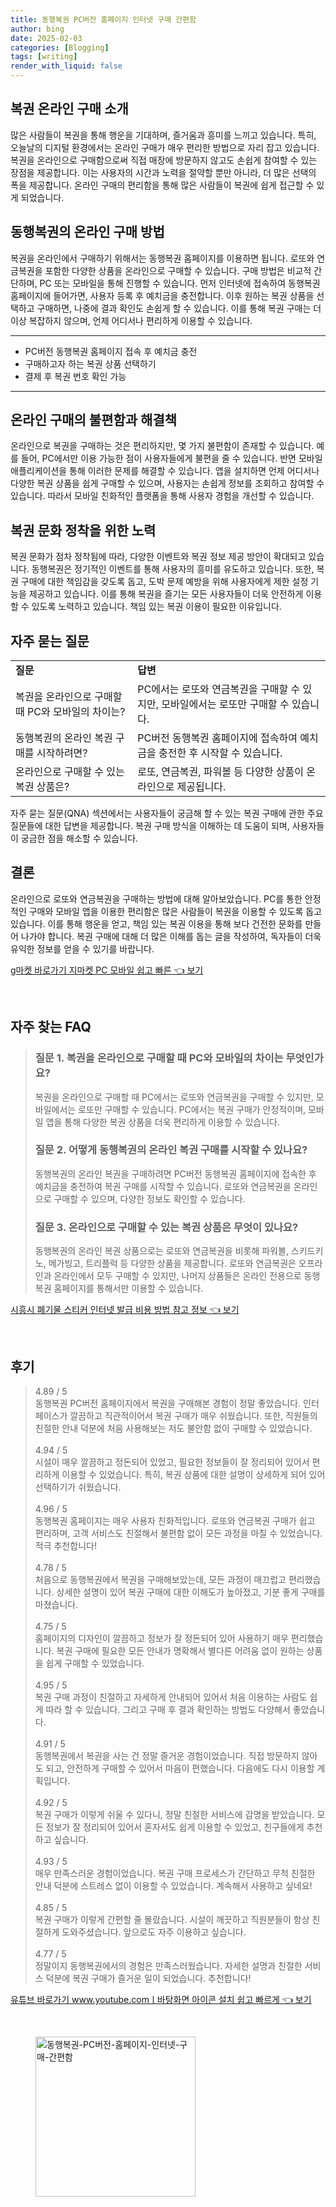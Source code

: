 ```yaml
---
title: 동행복권 PC버전 홈페이지 인터넷 구매 간편함
author: bing
date: 2025-02-03
categories: [Blogging]
tags: [writing]
render_with_liquid: false
---
```



<h2 id='복권 온라인 구매 소개'>복권 온라인 구매 소개</h2>

<p>많은 사람들이 복권을 통해 행운을 기대하며, 즐거움과 흥미를 느끼고 있습니다. 특히, 오늘날의 디지털 환경에서는 온라인 구매가 매우 편리한 방법으로 자리 잡고 있습니다. 복권을 온라인으로 구매함으로써 직접 매장에 방문하지 않고도 손쉽게 참여할 수 있는 장점을 제공합니다. 이는 사용자의 시간과 노력을 절약할 뿐만 아니라, 더 많은 선택의 폭을 제공합니다. 온라인 구매의 편리함을 통해 많은 사람들이 복권에 쉽게 접근할 수 있게 되었습니다.</p>

<h2 id='동행복권의 온라인 구매 방법'>동행복권의 온라인 구매 방법</h2>

<p>복권을 온라인에서 구매하기 위해서는 동행복권 홈페이지를 이용하면 됩니다. 로또와 연금복권을 포함한 다양한 상품을 온라인으로 구매할 수 있습니다. 구매 방법은 비교적 간단하며, PC 또는 모바일을 통해 진행할 수 있습니다. 먼저 인터넷에 접속하여 동행복권 홈페이지에 들어가면, 사용자 등록 후 예치금을 충전합니다. 이후 원하는 복권 상품을 선택하고 구매하면, 나중에 결과 확인도 손쉽게 할 수 있습니다. 이를 통해 복권 구매는 더 이상 복잡하지 않으며, 언제 어디서나 편리하게 이용할 수 있습니다.</p>

<hr />

<ul>
    <li>PC버전 동행복권 홈페이지 접속 후 예치금 충전</li>
    <li>구매하고자 하는 복권 상품 선택하기</li>
    <li>결제 후 복권 번호 확인 가능</li>
</ul>

<hr />

<h2 id='온라인 구매의 불편함과 해결책'>온라인 구매의 불편함과 해결책</h2>

<p>온라인으로 복권을 구매하는 것은 편리하지만, 몇 가지 불편함이 존재할 수 있습니다. 예를 들어, PC에서만 이용 가능한 점이 사용자들에게 불편을 줄 수 있습니다. 반면 모바일 애플리케이션을 통해 이러한 문제를 해결할 수 있습니다. 앱을 설치하면 언제 어디서나 다양한 복권 상품을 쉽게 구매할 수 있으며, 사용자는 손쉽게 정보를 조회하고 참여할 수 있습니다. 따라서 모바일 친화적인 플랫폼을 통해 사용자 경험을 개선할 수 있습니다.</p>

<h2 id='복권 문화 정착을 위한 노력'>복권 문화 정착을 위한 노력</h2>

<p>복권 문화가 점차 정착됨에 따라, 다양한 이벤트와 복권 정보 제공 방안이 확대되고 있습니다. 동행복권은 정기적인 이벤트를 통해 사용자의 흥미를 유도하고 있습니다. 또한, 복권 구매에 대한 책임감을 갖도록 돕고, 도박 문제 예방을 위해 사용자에게 제한 설정 기능을 제공하고 있습니다. 이를 통해 복권을 즐기는 모든 사용자들이 더욱 안전하게 이용할 수 있도록 노력하고 있습니다. 책임 있는 복권 이용이 필요한 이유입니다.</p>

<h2 id='자주 묻는 질문'>자주 묻는 질문</h2>

<table>
    <tr>
        <td><b>질문</b></td>
        <td><b>답변</b></td>
    </tr>
    <tr>
        <td>복권을 온라인으로 구매할 때 PC와 모바일의 차이는?</td>
        <td>PC에서는 로또와 연금복권을 구매할 수 있지만, 모바일에서는 로또만 구매할 수 있습니다.</td>
    </tr>
    <tr>
        <td>동행복권의 온라인 복권 구매를 시작하려면?</td>
        <td>PC버전 동행복권 홈페이지에 접속하여 예치금을 충전한 후 시작할 수 있습니다.</td>
    </tr>
    <tr>
        <td>온라인으로 구매할 수 있는 복권 상품은?</td>
        <td>로또, 연금복권, 파워볼 등 다양한 상품이 온라인으로 제공됩니다.</td>
    </tr>
</table>

<p>자주 묻는 질문(QNA) 섹션에서는 사용자들이 궁금해 할 수 있는 복권 구매에 관한 주요 질문들에 대한 답변을 제공합니다. 복권 구매 방식을 이해하는 데 도움이 되며, 사용자들이 궁금한 점을 해소할 수 있습니다.</p>

<h2 id='결론'>결론</h2>

<p>온라인으로 로또와 연금복권을 구매하는 방법에 대해 알아보았습니다. PC를 통한 안정적인 구매와 모바일 앱을 이용한 편리함은 많은 사람들이 복권을 이용할 수 있도록 돕고 있습니다. 이를 통해 행운을 얻고, 책임 있는 복권 이용을 통해 보다 건전한 문화를 만들어 나가야 합니다. 복권 구매에 대해 더 많은 이해를 돕는 글을 작성하여, 독자들이 더욱 유익한 정보를 얻을 수 있기를 바랍니다.</p>


<p><a class="click-button" title="g마켓 바로가기 지마켓 PC 모바일 쉽고 빠른" href="https://purplelist.github.io/posts/g%EB%A7%88%EC%BC%93-%EB%B0%94%EB%A1%9C%EA%B0%80%EA%B8%B0-%EC%A7%80%EB%A7%88%EC%BC%93-PC-%EB%AA%A8%EB%B0%94%EC%9D%BC-%EC%89%BD%EA%B3%A0-%EB%B9%A0%EB%A5%B8/" rel="dofollow">g마켓 바로가기 지마켓 PC 모바일 쉽고 빠른 👈 보기</a></p><br>
<h2 id='자주_찾는_FAQ'>자주 찾는 FAQ</h2>
<div itemscope="" itemtype="https://schema.org/FAQPage"> 
<blockquote> 
<div itemscope="" itemprop="mainEntity" itemtype="https://schema.org/Question"> 
<h3 itemprop="name">질문 1. 복권을 온라인으로 구매할 때 PC와 모바일의 차이는 무엇인가요?</h3> 
<div itemscope="" itemprop="acceptedAnswer" itemtype="https://schema.org/Answer"> 
<span itemprop="text"> 
<p>복권을 온라인으로 구매할 때 PC에서는 로또와 연금복권을 구매할 수 있지만, 모바일에서는 로또만 구매할 수 있습니다. PC에서는 복권 구매가 안정적이며, 모바일 앱을 통해 다양한 복권 상품을 더욱 편리하게 이용할 수 있습니다.</p> 
</span> 
</div> 
</div> 

<div itemscope="" itemprop="mainEntity" itemtype="https://schema.org/Question"> 
<h3 itemprop="name">질문 2. 어떻게 동행복권의 온라인 복권 구매를 시작할 수 있나요?</h3> 
<div itemscope="" itemprop="acceptedAnswer" itemtype="https://schema.org/Answer"> 
<span itemprop="text"> 
<p>동행복권의 온라인 복권을 구매하려면 PC버전 동행복권 홈페이지에 접속한 후 예치금을 충전하여 복권 구매를 시작할 수 있습니다. 로또와 연금복권을 온라인으로 구매할 수 있으며, 다양한 정보도 확인할 수 있습니다.</p> 
</span> 
</div> 
</div> 

<div itemscope="" itemprop="mainEntity" itemtype="https://schema.org/Question"> 
<h3 itemprop="name">질문 3. 온라인으로 구매할 수 있는 복권 상품은 무엇이 있나요?</h3> 
<div itemscope="" itemprop="acceptedAnswer" itemtype="https://schema.org/Answer"> 
<span itemprop="text"> 
<p>동행복권의 온라인 복권 상품으로는 로또와 연금복권을 비롯해 파워볼, 스키드키노, 메가빙고, 트리플럭 등 다양한 상품을 제공합니다. 로또와 연금복권은 오프라인과 온라인에서 모두 구매할 수 있지만, 나머지 상품들은 온라인 전용으로 동행복권 홈페이지를 통해서만 이용할 수 있습니다.</p> 
</span> 
</div> 
</div> 
</blockquote> 
</div>
<p><a class="click-button" title="시흥시 폐기물 스티커 인터넷 발급 비용 방법 참고 정보" href="https://purplelist.github.io/posts/%EC%8B%9C%ED%9D%A5%EC%8B%9C-%ED%8F%90%EA%B8%B0%EB%AC%BC-%EC%8A%A4%ED%8B%B0%EC%BB%A4-%EC%9D%B8%ED%84%B0%EB%84%B7-%EB%B0%9C%EA%B8%89-%EB%B9%84%EC%9A%A9-%EB%B0%A9%EB%B2%95-%EC%B0%B8%EA%B3%A0-%EC%A0%95%EB%B3%B4/" rel="dofollow">시흥시 폐기물 스티커 인터넷 발급 비용 방법 참고 정보 👈 보기</a></p><br>
<h2 id='후기'>후기</h2>
<div itemscope itemtype="https://schema.org/Product">
  <blockquote>
  <div itemprop="review" itemscope itemtype="https://schema.org/Review">
      <div itemprop="reviewRating" itemscope itemtype="https://schema.org/Rating"> <span itemprop="ratingValue">4.89</span> / <span itemprop="bestRating">5</span> </div>
      <span itemprop="reviewBody">동행복권 PC버전 홈페이지에서 복권을 구매해본 경험이 정말 좋았습니다. 인터페이스가 깔끔하고 직관적이어서 복권 구매가 매우 쉬웠습니다. 또한, 직원들의 친절한 안내 덕분에 처음 사용해보는 저도 불안함 없이 구매할 수 있었습니다.</span>
  </div>
  <br>
  <div itemprop="review" itemscope itemtype="https://schema.org/Review">
      <div itemprop="reviewRating" itemscope itemtype="https://schema.org/Rating"> <span itemprop="ratingValue">4.94</span> / <span itemprop="bestRating">5</span> </div>
      <span itemprop="reviewBody">시설이 매우 깔끔하고 정돈되어 있었고, 필요한 정보들이 잘 정리되어 있어서 편리하게 이용할 수 있었습니다. 특히, 복권 상품에 대한 설명이 상세하게 되어 있어 선택하기가 쉬웠습니다.</span>
  </div>
  <br>
  <div itemprop="review" itemscope itemtype="https://schema.org/Review">
      <div itemprop="reviewRating" itemscope itemtype="https://schema.org/Rating"> <span itemprop="ratingValue">4.96</span> / <span itemprop="bestRating">5</span> </div>
      <span itemprop="reviewBody">동행복권 홈페이지는 매우 사용자 친화적입니다. 로또와 연금복권 구매가 쉽고 편리하며, 고객 서비스도 친절해서 불편함 없이 모든 과정을 마칠 수 있었습니다. 적극 추천합니다!</span>
  </div>
  <br>
  <div itemprop="review" itemscope itemtype="https://schema.org/Review">
      <div itemprop="reviewRating" itemscope itemtype="https://schema.org/Rating"> <span itemprop="ratingValue">4.78</span> / <span itemprop="bestRating">5</span> </div>
      <span itemprop="reviewBody">처음으로 동행복권에서 복권을 구매해보았는데, 모든 과정이 매끄럽고 편리했습니다. 상세한 설명이 있어 복권 구매에 대한 이해도가 높아졌고, 기분 좋게 구매를 마쳤습니다.</span>
  </div>
  <br>
  <div itemprop="review" itemscope itemtype="https://schema.org/Review">
      <div itemprop="reviewRating" itemscope itemtype="https://schema.org/Rating"> <span itemprop="ratingValue">4.75</span> / <span itemprop="bestRating">5</span> </div>
      <span itemprop="reviewBody">홈페이지의 디자인이 깔끔하고 정보가 잘 정돈되어 있어 사용하기 매우 편리했습니다. 복권 구매에 필요한 모든 안내가 명확해서 별다른 어려움 없이 원하는 상품을 쉽게 구매할 수 있었습니다.</span>
  </div>
  <br>
  <div itemprop="review" itemscope itemtype="https://schema.org/Review">
      <div itemprop="reviewRating" itemscope itemtype="https://schema.org/Rating"> <span itemprop="ratingValue">4.95</span> / <span itemprop="bestRating">5</span> </div>
      <span itemprop="reviewBody">복권 구매 과정이 친절하고 자세하게 안내되어 있어서 처음 이용하는 사람도 쉽게 따라 할 수 있습니다. 그리고 구매 후 결과 확인하는 방법도 다양해서 좋았습니다.</span>
  </div>
  <br>
  <div itemprop="review" itemscope itemtype="https://schema.org/Review">
      <div itemprop="reviewRating" itemscope itemtype="https://schema.org/Rating"> <span itemprop="ratingValue">4.91</span> / <span itemprop="bestRating">5</span> </div>
      <span itemprop="reviewBody">동행복권에서 복권을 사는 건 정말 즐거운 경험이었습니다. 직접 방문하지 않아도 되고, 안전하게 구매할 수 있어서 마음이 편했습니다. 다음에도 다시 이용할 계획입니다.</span>
  </div>
  <br>
  <div itemprop="review" itemscope itemtype="https://schema.org/Review">
      <div itemprop="reviewRating" itemscope itemtype="https://schema.org/Rating"> <span itemprop="ratingValue">4.92</span> / <span itemprop="bestRating">5</span> </div>
      <span itemprop="reviewBody">복권 구매가 이렇게 쉬울 수 있다니, 정말 친절한 서비스에 감명을 받았습니다. 모든 정보가 잘 정리되어 있어서 혼자서도 쉽게 이용할 수 있었고, 친구들에게 추천하고 싶습니다.</span>
  </div>
  <br>
  <div itemprop="review" itemscope itemtype="https://schema.org/Review">
      <div itemprop="reviewRating" itemscope itemtype="https://schema.org/Rating"> <span itemprop="ratingValue">4.93</span> / <span itemprop="bestRating">5</span> </div>
      <span itemprop="reviewBody">매우 만족스러운 경험이었습니다. 복권 구매 프로세스가 간단하고 무척 친절한 안내 덕분에 스트레스 없이 이용할 수 있었습니다. 계속해서 사용하고 싶네요!</span>
  </div>
  <br>
  <div itemprop="review" itemscope itemtype="https://schema.org/Review">
      <div itemprop="reviewRating" itemscope itemtype="https://schema.org/Rating"> <span itemprop="ratingValue">4.85</span> / <span itemprop="bestRating">5</span> </div>
      <span itemprop="reviewBody">복권 구매가 이렇게 간편할 줄 몰랐습니다. 시설이 깨끗하고 직원분들이 항상 친절하게 도와주셨습니다. 앞으로도 자주 이용하고 싶습니다.</span>
  </div>
  <br>
  <div itemprop="review" itemscope itemtype="https://schema.org/Review">
      <div itemprop="reviewRating" itemscope itemtype="https://schema.org/Rating"> <span itemprop="ratingValue">4.77</span> / <span itemprop="bestRating">5</span> </div>
      <span itemprop="reviewBody">정말이지 동행복권에서의 경험은 만족스러웠습니다. 자세한 설명과 친절한 서비스 덕분에 복권 구매가 즐거운 일이 되었습니다. 추천합니다!</span>
  </div>
  </blockquote>
</div>
<p><a class="click-button" title="유튜브 바로가기 www.youtube.comㅣ바탕화면 아이콘 설치 쉽고 빠르게" href="https://purplelist.github.io/posts/%EC%9C%A0%ED%8A%9C%EB%B8%8C-%EB%B0%94%EB%A1%9C%EA%B0%80%EA%B8%B0-www.youtube.com%E3%85%A3%EB%B0%94%ED%83%95%ED%99%94%EB%A9%B4-%EC%95%84%EC%9D%B4%EC%BD%98-%EC%84%A4%EC%B9%98-%EC%89%BD%EA%B3%A0-%EB%B9%A0%EB%A5%B4%EA%B2%8C/" rel="dofollow">유튜브 바로가기 www.youtube.comㅣ바탕화면 아이콘 설치 쉽고 빠르게 👈 보기</a></p><br>
<figure class="image"><img src="https://purplelist.github.io/assets/img/thumbnail/동행복권-PC버전-홈페이지-인터넷-구매-간편함.webp" alt="동행복권-PC버전-홈페이지-인터넷-구매-간편함" width="256" height="256"></figure>
